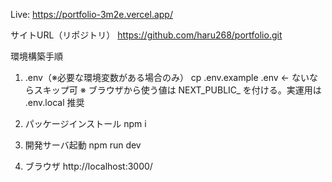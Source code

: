 Live: https://portfolio-3m2e.vercel.app/

サイトURL（リポジトリ）
https://github.com/haru268/portfolio.git

環境構築手順
1) .env（※必要な環境変数がある場合のみ）
   cp .env.example .env   ← ないならスキップ可
   ※ ブラウザから使う値は NEXT_PUBLIC_ を付ける。実運用は .env.local 推奨

2) パッケージインストール
   npm i

3) 開発サーバ起動
   npm run dev

4) ブラウザ
   http://localhost:3000/

